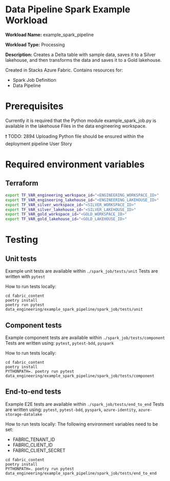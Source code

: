# Data Pipeline Spark Example Workload

__Workload Name:__ example_spark_pipeline

__Workload Type:__ Processing

__Description:__ Creates a Delta table with sample data, saves it to a Silver lakehouse, and then transforms the data and saves it to a Gold lakehouse.

Created in Stacks Azure Fabric. Contains resources for:

* Spark Job Definition
* Data Pipeline



# Prerequisites

Currently it is required that the Python module example_spark_job.py is available in the lakehouse Files in the data engineering workspace.

❗️ TODO: 2894 Uploading Python file should be ensured within the deployment pipeline User Story

# Required environment variables

## Terraform

```sh
export TF_VAR_engineering_workspace_id="<ENGINEERING_WORKSPACE_ID>"
export TF_VAR_engineering_lakehouse_id="<ENGINEERING_LAKEHOUSE_ID>"
export TF_VAR_silver_workspace_id="<SILVER_WORKSPACE_ID>"
export TF_VAR_silver_lakehouse_id="<SILVER_LAKEHOUSE_ID>"
export TF_VAR_gold_workspace_id="<GOLD_WORKSPACE_ID>"
export TF_VAR_gold_lakehouse_id="<GOLD_LAKEHOUSE_ID>"
```

# Testing

## Unit tests
Example unit tests are available within `./spark_job/tests/unit`
Tests are written with `pytest`

How to run tests locally:
```shell
cd fabric_content
poetry install
poetry run pytest data_engineering/example_spark_pipeline/spark_job/tests/unit
```

## Component tests
Example component tests are available within `./spark_job/tests/component`
Tests are written using: `pytest`, `pytest-bdd`, `pyspark`

How to run tests locally:
```shell
cd fabric_content
poetry install
PYTHONPATH=. poetry run pytest data_engineering/example_spark_pipeline/spark_job/tests/component
```

## End-to-end tests
Example E2E tests are available within `./spark_job/tests/end_to_end`
Tests are written using: `pytest`, `pytest-bdd`, `pyspark`, `azure-identity`, `azure-storage-datalake`

How to run tests locally:
The following environment variables need to be set:
- FABRIC_TENANT_ID
- FABRIC_CLIENT_ID
- FABRIC_CLIENT_SECRET

```shell
cd fabric_content
poetry install
PYTHONPATH=. poetry run pytest data_engineering/example_spark_pipeline/spark_job/tests/end_to_end
```
